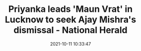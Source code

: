 ---
"title": "Priyanka leads 'Maun Vrat' in Lucknow to seek Ajay Mishra's dismissal - National Herald"
"date": "2021-10-11 10:33:47"
"feed_name": "GOOGLENEWSMINING"
"feed_website": "https://news.google.com/search?q=mining%2Bincident&hl=en-US&gl=US&ceid=US:en"
"feed_rss": "https://news.google.com/rss/search?q=mining%2Bincident&hl=en-US&gl=US&ceid=US:en"
"link": "https://www.nationalheraldindia.com/india/priyanka-leads-maun-vrat-in-lucknow-to-seek-ajay-mishras-dismissal"
"source": "{'href': 'https://www.nationalheraldindia.com', 'title': 'National Herald'}"
"file": "_posts/2021-1-1-576bb12870410339c531b2a8b7f7787ba027a5e6.md"
"accident": "0"
"drilling": "0"
"dead": "0"
"injured": "0"
"arrested": "0"
"place": "unknown place"
"where": "unknown site"
"causes": "unknown"
"place_uri": "unknown place"
---